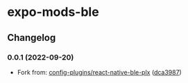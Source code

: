# expo-mods-ble

## Changelog

### 0.0.1 (2022-09-20)

* Fork from: [config-plugins/react-native-ble-plx](https://github.com/expo/config-plugins/tree/main/packages/react-native-ble-plx) ([dca3987](https://github.com/expo/config-plugins/commit/dca398785733210c0c3014a9f16af91889bba052))
